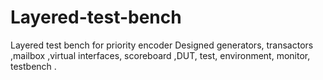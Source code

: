 # Layered-test-bench
Layered test bench for priority encoder
Designed generators, transactors ,mailbox ,virtual interfaces, scoreboard ,DUT, test, environment, monitor, testbench . 
